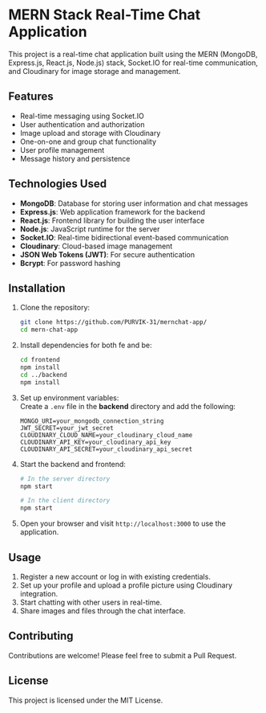 # MERN Stack Real-Time Chat Application

This project is a real-time chat application built using the MERN (MongoDB, Express.js, React.js, Node.js) stack, Socket.IO for real-time communication, and Cloudinary for image storage and management.

## Features

- Real-time messaging using Socket.IO  
- User authentication and authorization  
- Image upload and storage with Cloudinary  
- One-on-one and group chat functionality  
- User profile management  
- Message history and persistence  

## Technologies Used

- **MongoDB**: Database for storing user information and chat messages  
- **Express.js**: Web application framework for the backend  
- **React.js**: Frontend library for building the user interface  
- **Node.js**: JavaScript runtime for the server  
- **Socket.IO**: Real-time bidirectional event-based communication  
- **Cloudinary**: Cloud-based image management  
- **JSON Web Tokens (JWT)**: For secure authentication  
- **Bcrypt**: For password hashing  

## Installation

1. Clone the repository:
   ```bash
   git clone https://github.com/PURVIK-31/mernchat-app/
   cd mern-chat-app
   ```

2. Install dependencies for both fe and be:
   ```bash
   cd frontend
   npm install
   cd ../backend
   npm install
   ```

3. Set up environment variables:  
   Create a `.env` file in the **backend** directory and add the following:
   ```
   MONGO_URI=your_mongodb_connection_string
   JWT_SECRET=your_jwt_secret
   CLOUDINARY_CLOUD_NAME=your_cloudinary_cloud_name
   CLOUDINARY_API_KEY=your_cloudinary_api_key
   CLOUDINARY_API_SECRET=your_cloudinary_api_secret
   ```

4. Start the backend and frontend:
   ```bash
   # In the server directory
   npm start

   # In the client directory
   npm start
   ```

5. Open your browser and visit `http://localhost:3000` to use the application.

## Usage

1. Register a new account or log in with existing credentials.  
2. Set up your profile and upload a profile picture using Cloudinary integration.  
3. Start chatting with other users in real-time.  
4. Share images and files through the chat interface.  

## Contributing

Contributions are welcome! Please feel free to submit a Pull Request.

## License

This project is licensed under the MIT License.
